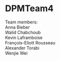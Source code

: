 # DPMTeam4
Team members:  
Anna Bieber  
Walid Chabchoub  
Kevin Laframboise  
François-Eliott Rousseau  
Alexander Torabi  
Wenjie Wei  
